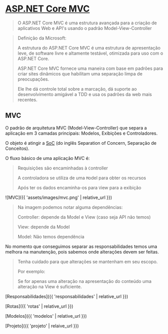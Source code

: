 # [ASP.NET Core MVC](https://docs.microsoft.com/en-us/aspnet/core/mvc/overview?view=aspnetcore-2.1)

> O ASP.NET Core MVC é uma estrutura avançada
> para a criação de aplicativos Web e API's
> usando o padrão Model-View-Controller

> Definição da Microsoft:
> 
> A estrutura do ASP.NET Core MVC é uma estrutura de apresentação leve, de software livre e altamente testável, otimizada para uso com o ASP.NET Core.
>
> ASP.NET Core MVC fornece uma maneira com base em padrões para criar sites dinâmicos que habilitam uma separação limpa de preocupações.
>
> Ele lhe dá controle total sobre a marcação, dá suporte ao desenvolvimento amigável a TDD e usa os padrões da web mais recentes.

## MVC

O padrão de arquitetura MVC (Model-View-Controller) que separa a aplicação em 3 camadas principais: Modelos, Exibições e Controladores.

O objeto é atingir a [SoC](https://www.c-sharpcorner.com/UploadFile/56fb14/understanding-separation-of-concern-and-Asp-Net-mvc/) (do inglês Separation of Concern, Separação de Conceitos).

O fluxo básico de uma aplicação MVC é:

> Requisições são encaminhadas à `C`ontroller
>
> A controladora se utiliza de uma `M`odel para obter os recursos
>
> Após ter os dados encaminha-os para `V`iew para a exibição

![MVC]({{ 'assets/images/mvc.png' | relative_url }})

> Na imagem podemos notar alguma dependências:
> 
> Controller: depende da Model e View (caso seja API não temos)
>
> View: depende da Model
>
> Model: Não temos dependência 

No momento que conseguimos separar as responsabilidades temos uma melhora na manutenção, pois sabemos onde alterações devem ser feitas.

>
> Tenha cuidado para que alterações se mantenham em seu escopo.
>
> Por exemplo:
> 
> Se for apenas uma alteração na apresentação do conteúdo
> uma alteração na View é suficiente.
>

[Responsabilidades]({{ 'responsabilidades' | relative_url }})

[Rotas]({{ 'rotas' | relative_url }})

[Modelos]({{ 'modelos' | relative_url }})

[Projeto]({{ 'projeto' | relaive_url }})